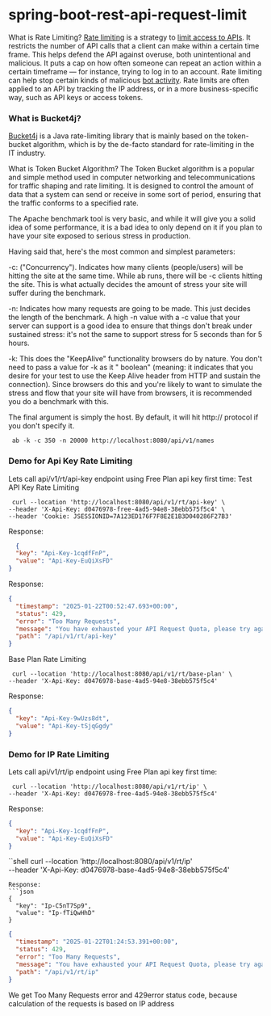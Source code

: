 # spring-boot-rest-api-request-limit

What is Rate Limiting?
[Rate limiting](https://www.cloudflare.com/en-gb/learning/bots/what-is-rate-limiting/) is a strategy
to [limit access to APIs](https://cloud.google.com/solutions/rate-limiting-strategies-techniques). It restricts the
number of API calls that a client can make within a certain time frame. This helps defend the API against overuse, both
unintentional and malicious.
It puts a cap on how often someone can repeat an action within a certain timeframe — for instance, trying to log in to
an account. Rate limiting can help stop certain kinds of
malicious [bot activity](https://www.cloudflare.com/learning/bots/what-is-a-bot/). Rate limits are often applied to an
API by tracking the IP address, or in a more business-specific way, such as API keys or access tokens.

### What is Bucket4j?

[Bucket4j](https://bucket4j.com/8.7.0/toc.html) is a Java rate-limiting library that is mainly based on the token-bucket
algorithm, which is by the de-facto standard for rate-limiting in the IT industry.

What is Token Bucket Algorithm?
The Token Bucket algorithm is a popular and simple method used in computer networking and telecommunications for traffic
shaping and rate limiting. It is designed to control the amount of data that a system can send or receive in some sort
of period, ensuring that the traffic conforms to a specified rate.

The Apache benchmark tool is very basic, and while it will give you a solid idea of some performance, it is a bad idea
to only depend on it if you plan to have your site exposed to serious stress in production.

Having said that, here's the most common and simplest parameters:

-c: ("Concurrency"). Indicates how many clients (people/users) will be hitting the site at the same time. While ab runs,
there will be -c clients hitting the site. This is what actually decides the amount of stress your site will suffer
during the benchmark.

-n: Indicates how many requests are going to be made. This just decides the length of the benchmark. A high -n value
with a -c value that your server can support is a good idea to ensure that things don't break under sustained stress:
it's not the same to support stress for 5 seconds than for 5 hours.

-k: This does the "KeepAlive" functionality browsers do by nature. You don't need to pass a value for -k as it "
boolean" (meaning: it indicates that you desire for your test to use the Keep Alive header from HTTP and sustain the
connection). Since browsers do this and you're likely to want to simulate the stress and flow that your site will have
from browsers, it is recommended you do a benchmark with this.

The final argument is simply the host. By default, it will hit http:// protocol if you don't specify it.

```shell
 ab -k -c 350 -n 20000 http://localhost:8080/api/v1/names
```

### Demo for Api Key Rate Limiting

Lets call api/v1/rt/api-key endpoint using Free Plan api key first time:
Test API Key Rate Limiting

```shell
 curl --location 'http://localhost:8080/api/v1/rt/api-key' \
--header 'X-Api-Key: d0476978-free-4ad5-94e8-38ebb575f5c4' \
--header 'Cookie: JSESSIONID=7A123ED176F7F8E2E1B3D040286F27B3'
```

Response:

```json
  {
  "key": "Api-Key-1cqdfFnP",
  "value": "Api-Key-EuQiXsFD"
}
```

Response:

```json
{
  "timestamp": "2025-01-22T00:52:47.693+00:00",
  "status": 429,
  "error": "Too Many Requests",
  "message": "You have exhausted your API Request Quota, please try again in [3281] seconds.",
  "path": "/api/v1/rt/api-key"
}
```

Base Plan Rate Limiting

```shell
 curl --location 'http://localhost:8080/api/v1/rt/base-plan' \
--header 'X-Api-Key: d0476978-base-4ad5-94e8-38ebb575f5c4' 
```

Response:

```json
{
  "key": "Api-Key-9wUzs8dt",
  "value": "Api-Key-tSjqGgdy"
}

```

### Demo for IP Rate Limiting

Lets call api/v1/rt/ip endpoint using Free Plan api key first time:

```shell
 curl --location 'http://localhost:8080/api/v1/rt/ip' \
--header 'X-Api-Key: d0476978-free-4ad5-94e8-38ebb575f5c4' 
```

Response:

```json
{
  "key": "Api-Key-1cqdfFnP",
  "value": "Api-Key-EuQiXsFD"
}
```

``shell
curl --location 'http://localhost:8080/api/v1/rt/ip' \
--header 'X-Api-Key: d0476978-base-4ad5-94e8-38ebb575f5c4'

```
Response:
```json
{
  "key": "Ip-C5nT7Sp9",
  "value": "Ip-fTiQwHhD"
}
```

```json
{
  "timestamp": "2025-01-22T01:24:53.391+00:00",
  "status": 429,
  "error": "Too Many Requests",
  "message": "You have exhausted your API Request Quota, please try again in [3406] seconds.",
  "path": "/api/v1/rt/ip"
}
```

We get Too Many Requests error and 429error status code, because calculation of the requests is based on IP address
